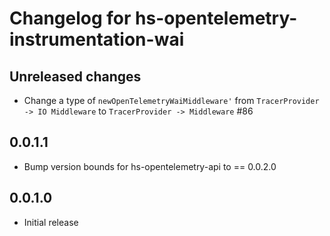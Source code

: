 # Changelog for hs-opentelemetry-instrumentation-wai

## Unreleased changes

- Change a type of `newOpenTelemetryWaiMiddleware'` from `TracerProvider -> IO Middleware` to `TracerProvider -> Middleware` #86

## 0.0.1.1

- Bump version bounds for hs-opentelemetry-api to == 0.0.2.0

## 0.0.1.0

- Initial release
